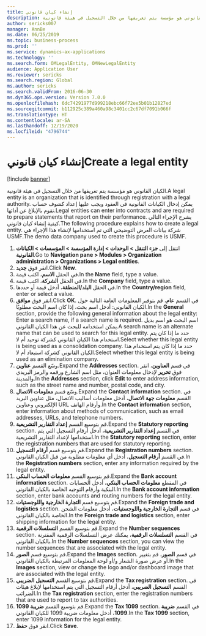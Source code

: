 ```yaml
---
title: إنشاء كيان قانوني
description: الكيان القانوني هو مؤسسة يتم تعريفها من خلال التسجيل في هيئة قانونية.
author: sericks007
manager: AnnBe
ms.date: 06/25/2019
ms.topic: business-process
ms.prod: ''
ms.service: dynamics-ax-applications
ms.technology: ''
ms.search.form: OMLegalEntity, OMNewLegalEntity
audience: Application User
ms.reviewer: sericks
ms.search.region: Global
ms.author: sericks
ms.search.validFrom: 2016-06-30
ms.dyn365.ops.version: Version 7.0.0
ms.openlocfilehash: 6dc74291977d999218ebc66f72ee5b01b12827ed
ms.sourcegitcommit: b112925c389a460a98c3401cc2c67df7091b066f
ms.translationtype: HT
ms.contentlocale: ar-SA
ms.lasthandoff: 12/19/2020
ms.locfileid: "4796744"
---
```

# <a name="create-a-legal-entity"></a><span data-ttu-id="5fb6f-103">إنشاء كيان قانوني</span><span class="sxs-lookup"><span data-stu-id="5fb6f-103">Create a legal entity</span></span>

[!include [banner](../../includes/banner.md)]

<span data-ttu-id="5fb6f-104">الكيان القانوني هو مؤسسة يتم تعريفها من خلال التسجيل في هيئة قانونية.</span><span class="sxs-lookup"><span data-stu-id="5fb6f-104">A legal entity is an organization that is identified through registration with a legal authority.</span></span> <span data-ttu-id="5fb6f-105">يمكن إدخال الكيانات القانونية في العقود ويجب عليها إعداد كشوف حساب تقوم بالإبلاغ عن أدائها.</span><span class="sxs-lookup"><span data-stu-id="5fb6f-105">Legal entities can enter into contracts and are required to prepare statements that report on their performance.</span></span> <span data-ttu-id="5fb6f-106">يشرح الإجراء التالي كيفية إنشاء كيان قانوني.</span><span class="sxs-lookup"><span data-stu-id="5fb6f-106">The following procedure explains how to create a legal entity.</span></span> <span data-ttu-id="5fb6f-107">شركة بيانات العرض التوضيحي التي تم استخدامها لإنشاء هذا الإجراء هي USMF.</span><span class="sxs-lookup"><span data-stu-id="5fb6f-107">The demo data company used to create this procedure is USMF.</span></span>

1. <span data-ttu-id="5fb6f-108">انتقل إلى **جزء التنقل > الوحدات > إدارة المؤسسة > المؤسسات > الكيانات القانونية**.</span><span class="sxs-lookup"><span data-stu-id="5fb6f-108">Go to **Navigation pane > Modules > Organization administration > Organizations > Legal entities**.</span></span>
2. <span data-ttu-id="5fb6f-109">انقر فوق **جديد**.</span><span class="sxs-lookup"><span data-stu-id="5fb6f-109">Click **New**.</span></span>
3. <span data-ttu-id="5fb6f-110">في الحقل **الاسم**، اكتب قيمة.</span><span class="sxs-lookup"><span data-stu-id="5fb6f-110">In the **Name** field, type a value.</span></span>
4. <span data-ttu-id="5fb6f-111">في الحقل **الشركة**، اكتب قيمة.</span><span class="sxs-lookup"><span data-stu-id="5fb6f-111">In the **Company** field, type a value.</span></span>
5. <span data-ttu-id="5fb6f-112">في الحقل **البلد/المنطقة**، أدخل قيمة أو حددها.</span><span class="sxs-lookup"><span data-stu-id="5fb6f-112">In the **Country/region** field, enter or select a value.</span></span>
6. <span data-ttu-id="5fb6f-113">انقر فوق **موافق**.</span><span class="sxs-lookup"><span data-stu-id="5fb6f-113">Click **OK**.</span></span> <span data-ttu-id="5fb6f-114">في القسم **عام**، قم بتوفير المعلومات العامة التالية حول الكيان القانوني: أدخل اسم بحث، إذا كان اسم البحث مطلوبًا.</span><span class="sxs-lookup"><span data-stu-id="5fb6f-114">In the **General** section, provide the following general information about the legal entity: Enter a search name, if a search name is required.</span></span> <span data-ttu-id="5fb6f-115">اسم البحث هو اسم بديل يمكن استخدامه للبحث عن هذا الكيان القانوني.</span><span class="sxs-lookup"><span data-stu-id="5fb6f-115">A search name is an alternate name that can be used to search for this legal entity.</span></span> <span data-ttu-id="5fb6f-116">حدد ما إذا كان يتم استخدام هذا الكيان القانوني كشركة توحيد أم لا.</span><span class="sxs-lookup"><span data-stu-id="5fb6f-116">Select whether this legal entity is being used as a consolidation company.</span></span> <span data-ttu-id="5fb6f-117">حدد ما إذا كان يتم استخدام هذا الكيان القانوني كشركة استبعاد أم لا.</span><span class="sxs-lookup"><span data-stu-id="5fb6f-117">Select whether this legal entity is being used as an elimination company.</span></span> 
7. <span data-ttu-id="5fb6f-118">وسّع القسم **عناوين**.</span><span class="sxs-lookup"><span data-stu-id="5fb6f-118">Expand the **Addresses** section.</span></span> <span data-ttu-id="5fb6f-119">في قسم **العناوين**، انقر فوق **تحرير** لإدخال معلومات العنوان، مثل اسم الشارع ورقمه والرمز البريدي والمدينة.</span><span class="sxs-lookup"><span data-stu-id="5fb6f-119">In the **Addresses** section, click **Edit** to enter address information, such as the street name and number, postal code, and city.</span></span>
8. <span data-ttu-id="5fb6f-120">وسّع قسم **معلومات الاتصال**.</span><span class="sxs-lookup"><span data-stu-id="5fb6f-120">Expand the **Contact information** section.</span></span> <span data-ttu-id="5fb6f-121">في القسم **معلومات جهة الاتصال**، أدخل معلومات أساليب الاتصال، مثل عناوين البريد الإلكتروني وعناوين URL وأرقام الهاتف.</span><span class="sxs-lookup"><span data-stu-id="5fb6f-121">In the **Contact information** section, enter information about methods of communication, such as email addresses, URLs, and telephone numbers.</span></span> 
9. <span data-ttu-id="5fb6f-122">قم بتوسيع القسم **إعداد التقارير التشريعية**.</span><span class="sxs-lookup"><span data-stu-id="5fb6f-122">Expand the **Statutory reporting** section.</span></span> <span data-ttu-id="5fb6f-123">في القسم **إعداد التقارير التشريعية**، أدخل أرقام التسجيل التي يتم استخدامها لإعداد التقارير التشريعية.</span><span class="sxs-lookup"><span data-stu-id="5fb6f-123">In the **Statutory reporting** section, enter the registration numbers that are used for statutory reporting.</span></span>
10. <span data-ttu-id="5fb6f-124">قم بتوسيع قسم **أرقام التسجيل**.</span><span class="sxs-lookup"><span data-stu-id="5fb6f-124">Expand the **Registration numbers** section.</span></span> <span data-ttu-id="5fb6f-125">في القسم **أرقام التسجيل**، أدخل أي معلومات مطلوبة من قبل الكيان القانوني.</span><span class="sxs-lookup"><span data-stu-id="5fb6f-125">In the **Registration numbers** section, enter any information required by the legal entity.</span></span>  
11. <span data-ttu-id="5fb6f-126">‏‫قم بتوسيع القسم **معلومات الحساب البنكي‬**.</span><span class="sxs-lookup"><span data-stu-id="5fb6f-126">Expand the **Bank account information** section.</span></span> <span data-ttu-id="5fb6f-127">في المقطع **معلومات الحساب البنكي**، أدخل الحسابات البنكية وأرقام التوجيه الخاصة بالكيان القانوني.</span><span class="sxs-lookup"><span data-stu-id="5fb6f-127">In the **Bank account information** section, enter bank accounts and routing numbers for the legal entity.</span></span>
12. <span data-ttu-id="5fb6f-128">قم بتوسيع قسم **التجارة الخارجية واللوجستيات**.</span><span class="sxs-lookup"><span data-stu-id="5fb6f-128">Expand the **Foreign trade and logistics** section.</span></span> <span data-ttu-id="5fb6f-129">في قسم **التجارة الخارجية واللوجستيات**، أدخل معلومات الشحن الخاصة بالكيان القانوني.</span><span class="sxs-lookup"><span data-stu-id="5fb6f-129">In the **Foreign trade and logistics** section, enter shipping information for the legal entity.</span></span>  
13. <span data-ttu-id="5fb6f-130">قم بتوسيع القسم **التسلسلات الرقمية**.</span><span class="sxs-lookup"><span data-stu-id="5fb6f-130">Expand the **Number sequences** section.</span></span> <span data-ttu-id="5fb6f-131">في القسم **التسلسلات الرقمية**، يمكنك عرض التسلسلات الرقمية المقترنة بالكيان القانوني.</span><span class="sxs-lookup"><span data-stu-id="5fb6f-131">In the **Number sequences** section, you can view the number sequences that are associated with the legal entity.</span></span>  
14. <span data-ttu-id="5fb6f-132">قم بتوسيع قسم **الصور‬**.</span><span class="sxs-lookup"><span data-stu-id="5fb6f-132">Expand the **Images** section.</span></span> <span data-ttu-id="5fb6f-133">في قسم **الصور**، قم بتغيير أو عرض صورة الشعار و/أو لوحة المعلومات المرتبطة بالكيان القانوني.</span><span class="sxs-lookup"><span data-stu-id="5fb6f-133">In the **Images** section, view or change the logo and/or dashboard image that are associated with the legal entity.</span></span>  
15. <span data-ttu-id="5fb6f-134">قم بتوسيع القسم **التسجيل الضريبي**.</span><span class="sxs-lookup"><span data-stu-id="5fb6f-134">Expand the **Tax registration** section.</span></span> <span data-ttu-id="5fb6f-135">في القسم **التسجيل الضريبي**، أدخل أرقام التسجيل التي يتم استخدامها لإبلاغ هيئات الضرائب.</span><span class="sxs-lookup"><span data-stu-id="5fb6f-135">In the **Tax registration** section, enter the registration numbers that are used to report to tax authorities.</span></span>
16. <span data-ttu-id="5fb6f-136">قم بتوسيع القسم **ضريبة 1099**.</span><span class="sxs-lookup"><span data-stu-id="5fb6f-136">Expand the **Tax 1099** section.</span></span> <span data-ttu-id="5fb6f-137">في القسم **ضريبة 1099**، أدخل معلومات ضريبة 1099 للكيان القانوني.</span><span class="sxs-lookup"><span data-stu-id="5fb6f-137">In the **Tax 1099** section, enter 1099 information for the legal entity.</span></span>  
17. <span data-ttu-id="5fb6f-138">انقر فوق **حفظ**.</span><span class="sxs-lookup"><span data-stu-id="5fb6f-138">Click **Save**.</span></span>
